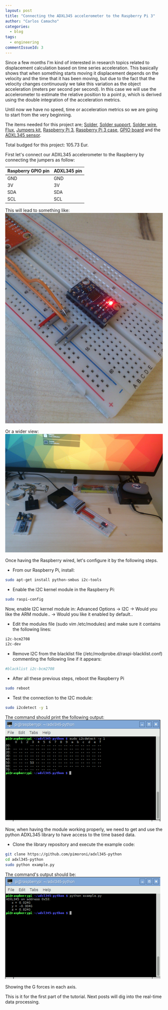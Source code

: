 ```yaml
---
layout: post
title: "Connecting the ADXL345 accelerometer to the Raspberry Pi 3"
author: "Carlos Camacho"
categories:
  - blog
tags:
  - engineering
commentIssueId: 3
---
```


Since a few months I'm kind of interested
in research topics related to displacement
calculation based on time series acceleration.
This basically shows that when something starts
moving it displacement depends  on the velocity
and the time that it has been moving, but due
to the fact that the velocity changes continuously
we take this variation as the object acceleration
(meters per second per second).
In this case we will use the accelerometer to estimate
the relative position to a point p, which is derived
using the double integration of the acceleration metrics.

Until now we have no speed, time or acceleration metrics so
we are going to start from the very beginning.

The items needed for this project are;
[Solder](https://www.amazon.es/gp/product/B005I4QCB4),
[Solder support](https://www.amazon.es/gp/product/B001BMSBD4),
[Solder wire](https://www.amazon.es/gp/product/B000LFTN1G),
[Flux](https://www.amazon.es/gp/product/B00CIOVF8W),
[Jumpers kit](https://www.amazon.es/gp/product/B0144HG2RE),
[Raspberry Pi 3](https://www.amazon.es/gp/product/B01CD5VC92),
[Raspberry Pi 3 case](https://www.amazon.es/gp/product/B00W7S1BFG),
[GPIO board](https://www.amazon.es/gp/product/B0144HFO0A) and the
[ADXL345 sensor](https://www.amazon.es/gp/product/B0151FIBZO).

Total budged for this project: 105.73 Eur.

First let's connect our ADXL345 accelerometer to the Raspberry by connecting
the jumpers as follow:

| Raspberry GPIO pin | ADXL345 pin |
| ------------------ |-------------|
| GND                | GND         |
| 3V                 | 3V          |
| SDA                | SDA         |
| SCL                | SCL         |

This will lead to something like:
![](/static/accel/accelerometer-01-build.jpeg)

Or a wider view:
![](/static/accel/accelerometer-00-build.jpeg)

Once having the Raspberry wired, let's configure it by the following steps.

* From our Raspberry Pi, install:

```bash
sudo apt-get install python-smbus i2c-tools
```

* Enable the I2C kernel module in the Raspberry Pi:

```bash
sudo raspi-config
```

Now, enable I2C kernel module in:
Advanced Options -> I2C -> Would you like the ARM module.. -> Would you like it enabled by default..

* Edit the modules file (sudo vim /etc/modules) and make sure it contains the following lines:

```bash
i2c-bcm2708
i2c-dev
```

* Remove I2C from the blacklist file (/etc/modprobe.d/raspi-blacklist.conf)
commenting the following line if it appears:

```bash
#blacklist i2c-bcm2708
```

* After all these previous steps, reboot the Raspberry Pi

```bash
sudo reboot
```

* Test the connection to the I2C module:

```bash
sudo i2cdetect -y 1
```
The command should print the following output:
![](/static/accel/accelerometer-02-port-test.png)


Now, when having the module working properly, we need to get and use
the python ADXL345 library to have access to the time based data.

* Clone the library repository and execute the example code:

```bash
git clone https://github.com/pimoroni/adxl345-python
cd adxl345-python
sudo python example.py
```
The command's output should be:
![](/static/accel/accelerometer-03-g-test.png)

Showing the G forces in each axis.

This is it for the first part of the tutorial.
Next posts will dig into the real-time data processing.


